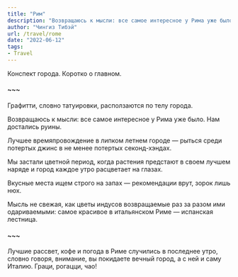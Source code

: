 ```yaml
---
title: "Рим"
description: "Возвращаюсь к мысли: все самое интересное у Рима уже было. Нам достались руины."
author: "Чингиз Тибэй"
url: /travel/rome
date: "2022-06-12"
tags: 
- Travel
---
```


<div class="auto">

Конспект города. Коротко о&nbsp;главном.

#### ~~~

Графитти, словно татуировки, расползаются по&nbsp;телу города.

Возвращаюсь к&nbsp;мысли: все самое интересное у&nbsp;Рима уже было. Нам достались руины.

Лучшее времяпровождение в&nbsp;липком летнем городе&nbsp;&mdash; рыться среди потертых джинс в&nbsp;не&nbsp;менее потертых секонд-хэндах.

Мы&nbsp;застали цветной период, когда растения предстают в&nbsp;своем лучшем наряде и&nbsp;город каждое утро расцветает на&nbsp;глазах.

Вкусные места ищем строго на&nbsp;запах&nbsp;&mdash; рекомендации врут, зорок лишь нюх.

Мысль не&nbsp;свежая, как цветы индусов возвращаемые раз за&nbsp;разом ими одариваемыми: самое красивое в&nbsp;итальянском Риме&nbsp;&mdash; испанская лестница.

#### ~~~

Лучшие рассвет, кофе и&nbsp;погода в&nbsp;Риме случились в&nbsp;последнее утро, словно говоря, внимание, вы&nbsp;покидаете вечный город, а&nbsp;с&nbsp;ней и&nbsp;саму Италию. Граци, рогацци, чао!

</div>
